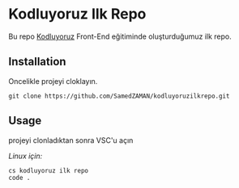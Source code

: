 # Kodluyoruz Ilk Repo
Bu repo [Kodluyoruz](https://app.patika.dev/courses/git/odev1) Front-End eğitiminde oluşturduğumuz ilk repo.

## Installation
Oncelikle projeyi cloklayın.

```
git clone https://github.com/SamedZAMAN/kodluyoruzilkrepo.git
```
## Usage
projeyi clonladıktan sonra VSC'u açın

*Linux için:*

```
cs kodluyoruz ilk repo
code .
```
